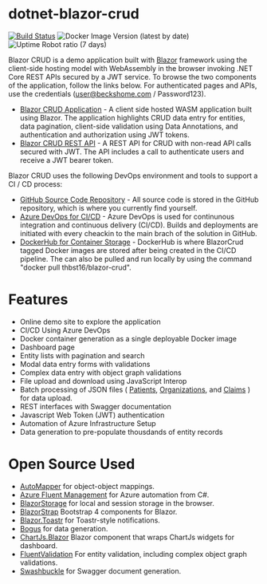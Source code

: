 # dotnet-blazor-crud
[![Build Status](https://beckshome.visualstudio.com/dotnet-blazor-crud/_apis/build/status/thbst16.dotnet-blazor-crud?branchName=master)](https://beckshome.visualstudio.com/dotnet-blazor-crud/_build/latest?definitionId=10&branchName=master)
![Docker Image Version (latest by date)](https://img.shields.io/docker/v/thbst16/blazor-crud?logo=docker)
![Uptime Robot ratio (7 days)](https://img.shields.io/uptimerobot/ratio/7/m784732895-fc1b844a033d7645bb9eefe9?logo=http)

Blazor CRUD is a demo application built with [Blazor](https://blazor.net) framework using the client-side hosting model with WebAssembly in the browser invoking .NET Core REST APIs secured by a JWT service. To browse the two components of the application, follow the links below. For authenticated pages and APIs, use the credentials (user@beckshome.com / Password123).
* [Blazor CRUD Application](https://becksblazor.azurewebsites.net/) - A client side hosted WASM application built using Blazor. The application highlights CRUD data entry for entities, data pagination, client-side validation using Data Annotations, and authentication and authorization using JWT tokens.
* [Blazor CRUD REST API](https://becksblazor.azurewebsites.net/swagger/index.html) - A REST API for CRUD with non-read API calls secured with JWT. The API includes a call to authenticate users and receive a JWT bearer token.

Blazor CRUD uses the following DevOps environment and tools to support a CI / CD process:
* [GitHub Source Code Repository](https://github.com/thbst16/BlazorCrud) - All source code is stored in the GitHub repository, which is where you currently find yourself.
* [Azure DevOps for CI/CD](https://beckshome.visualstudio.com/BlazorCRUD/_build) - Azure DevOps is used for continunous integration and continuous delivery (CI/CD). Builds and deployments are initiated with every cheackin to the main brach of the solution in GitHub.
* [DockerHub for Container Storage](https://hub.docker.com/r/thbst16/blazor-crud) - DockerHub is where BlazorCrud tagged Docker images are stored after being created in the CI/CD pipeline. The can also be pulled and run locally by using the command "docker pull thbst16/blazor-crud".

# Features

* Online demo site to explore the application
* CI/CD Using Azure DevOps
* Docker container generation as a single deployable Docker image
* Dashboard page
* Entity lists with pagination and search
* Modal data entry forms with validations
* Complex data entry with object graph validations
* File upload and download using JavaScript Interop
* Batch processing of JSON files (
[Patients](https://raw.githubusercontent.com/thbst16/BlazorCrud/master/BlazorCrud.Shared/Data/SampleData/patients.json), 
[Organizations](https://raw.githubusercontent.com/thbst16/BlazorCrud/master/BlazorCrud.Shared/Data/SampleData/organizations.json), and
[Claims](https://raw.githubusercontent.com/thbst16/BlazorCrud/master/BlazorCrud.Shared/Data/SampleData/claims.json)
) for data upload.
* REST interfaces with Swagger documentation
* Javascript Web Token (JWT) authentication
* Automation of Azure Infrastructure Setup
* Data generation to pre-populate thousdands of entity records

# Open Source Used

* [AutoMapper](https://github.com/AutoMapper/AutoMapper) for object-object mappings.
* [Azure Fluent Management](https://github.com/Azure/azure-libraries-for-net) for Azure automation from C#.
* [BlazorStorage](https://github.com/cloudcrate/BlazorStorage) for local and session storage in the browser.
* [BlazorStrap](https://github.com/chanan/BlazorStrap) Bootstrap 4 components for Blazor.
* [Blazor.Toastr](https://github.com/sotsera/sotsera.blazor.toaster) for Toastr-style notifications.
* [Bogus](https://github.com/bchavez/Bogus) for data generation.
* [ChartJs.Blazor](https://github.com/mariusmuntean/ChartJs.Blazor) Blazor component that wraps ChartJs widgets for dashboard.
* [FluentValidation](https://github.com/JeremySkinner/FluentValidation) For entity validation, including complex object graph validations. 
* [Swashbuckle](https://github.com/domaindrivendev/Swashbuckle) for Swagger document generation.

